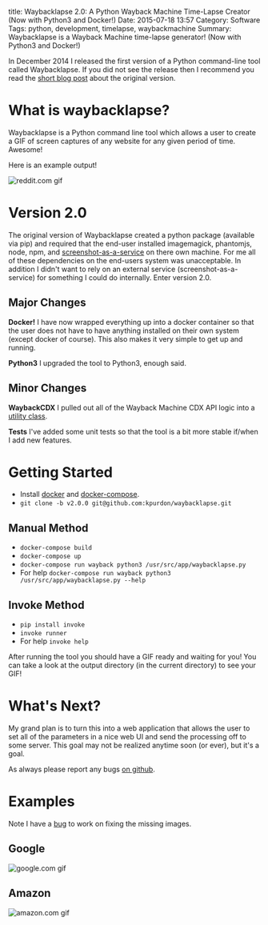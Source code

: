 title: Waybacklapse 2.0: A Python Wayback Machine Time-Lapse Creator (Now with Python3 and Docker!)
Date: 2015-07-18 13:57
Category: Software
Tags: python, development, timelapse, waybackmachine
Summary: Waybacklapse is a Wayback Machine time-lapse generator! (Now with Python3 and Docker!)

In December 2014 I released the first version of a Python command-line tool called Waybacklapse. If you did not see the release then I recommend you read the [short blog post](http://kylepurdon.com/blog/waybacklapse-a-python-wayback-machine-time-lapse-creator.html) about the original version.

# What is waybacklapse?

Waybacklapse is a Python  command line tool which allows a user to create a GIF of screen captures of any website for any given period of time. Awesome!

Here is an example output!

![reddit.com gif]({filename}/images/reddit-waybacklapse.gif)

# Version 2.0

The original version of Waybacklapse created a python package (available via pip) and required that the end-user installed imagemagick, phantomjs, node, npm, and [screenshot-as-a-service](https://github.com/fzaninotto/screenshot-as-a-service.git) on there own machine. For me all of these dependencies on the end-users system was unacceptable. In addition I didn't want to rely on an external service (screenshot-as-a-service) for something I could do internally. Enter version 2.0.

## Major Changes

**Docker!** I have now wrapped everything up into a docker container so that the user does not have to have anything installed on their own system (except docker of course). This also makes it very simple to get up and running.

**Python3** I upgraded the tool to Python3, enough said.

## Minor Changes

**WaybackCDX** I pulled out all of the Wayback Machine CDX API logic into a [utility class](https://github.com/kpurdon/waybacklapse/blob/v2.0.0/wayback/wayback.py).

**Tests** I've added some unit tests so that the tool is a bit more stable if/when I add new features.

# Getting Started

* Install [docker](https://www.docker.com/) and [docker-compose](https://docs.docker.com/compose/).
* `git clone -b v2.0.0 git@github.com:kpurdon/waybacklapse.git`

## Manual Method

* `docker-compose build`
* `docker-compose up`
* `docker-compose run wayback python3 /usr/src/app/waybacklapse.py`
* For help `docker-compose run wayback python3 /usr/src/app/waybacklapse.py --help`

## Invoke Method

* `pip install invoke`
* `invoke runner`
* For help `invoke help`

After running the tool you should have a GIF ready and waiting for you! You can take a look at the output directory (in the current directory) to see your GIF!

# What's Next?

My grand plan is to turn this into a web application that allows the user to set all of the parameters in a nice web UI and send the processing off to some server. This goal may not be realized anytime soon (or ever), but it's a goal.

As always please report any bugs [on github](https://github.com/kpurdon/waybacklapse/issues).

# Examples

Note I have a [bug](https://github.com/kpurdon/waybacklapse/issues/5) to work on fixing the missing images.

## Google
![google.com gif]({filename}/images/google-waybacklapse.gif)

## Amazon
![amazon.com gif]({filename}/images/amazon-waybacklapse.gif)
